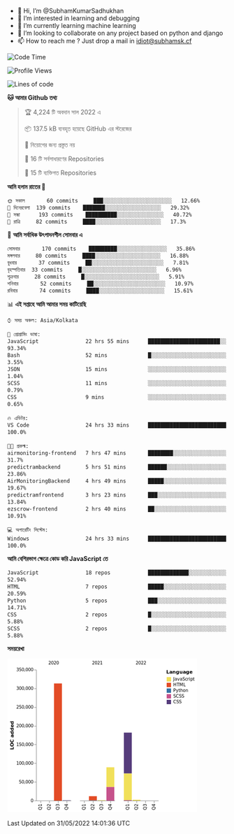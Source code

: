 - 👋 Hi, I’m @SubhamKumarSadhukhan
- 👀 I’m interested in learning and debugging
- 🌱 I’m currently learning machine learning
- 💞️ I’m looking to collaborate on any project based on python and django
- 📫 How to reach me ?
      Just drop a mail in idiot@subhamsk.cf

<!---
SubhamKumarSadhukhan/SubhamKumarSadhukhan is a ✨ special ✨ repository because its `README.md` (this file) appears on your GitHub profile.
You can click the Preview link to take a look at your changes.
--->


<!--START_SECTION:waka-->
![Code Time](http://img.shields.io/badge/Code%20Time-519%20hrs%2059%20mins-blue)

![Profile Views](http://img.shields.io/badge/%E0%A6%AA%E0%A7%8D%E0%A6%B0%E0%A7%8B%E0%A6%AB%E0%A6%BE%E0%A6%87%E0%A6%B2%20%E0%A6%A6%E0%A6%B0%E0%A7%8D%E0%A6%B6%E0%A6%A8-3-blue)

![Lines of code](https://img.shields.io/badge/%E0%A6%B9%E0%A7%8D%E0%A6%AF%E0%A6%BE%E0%A6%B2%E0%A7%8B%20%E0%A6%93%E0%A6%AF%E0%A6%BC%E0%A6%BE%E0%A6%B0%E0%A7%8D%E0%A6%B2%E0%A7%8D%E0%A6%A1%20%E0%A6%A5%E0%A7%87%E0%A6%95%E0%A7%87%20%E0%A6%86%E0%A6%AE%E0%A6%BF%20%E0%A6%B2%E0%A6%BF%E0%A6%96%E0%A7%87%E0%A6%9B%E0%A6%BF-600%20Thousand%20%E0%A6%95%E0%A7%8B%E0%A6%A1%E0%A7%87%E0%A6%B0%20%E0%A6%B2%E0%A6%BE%E0%A6%87%E0%A6%A8-blue)

**🐱 আমার Github তথ্য** 

> 🏆 4,224 টি অবদান সাল 2022 এ
 > 
> 📦 137.5 kB ব্যবহৃত হয়েছে GitHub এর স্টরেজের 
 > 
> 🚫 নিয়োগের জন্য প্রস্তুত নয়
 > 
> 📜 16 টি সর্বসাধারণের Repositories 
 > 
> 🔑 15 টি ব্যক্তিগত Repositories  
 > 
**আমি হলাম রাতের 🦉** 

```text
🌞 সকাল       60 commits     ███░░░░░░░░░░░░░░░░░░░░░░   12.66% 
🌆 দিনেরবেলা  139 commits    ███████░░░░░░░░░░░░░░░░░░   29.32% 
🌃 সন্ধা      193 commits    ██████████░░░░░░░░░░░░░░░   40.72% 
🌙 রাত্রি     82 commits     ████░░░░░░░░░░░░░░░░░░░░░   17.3%

```
📅 **আমি সর্বাধিক উৎপাদনশীল সোমবার এ** 

```text
সোমবার       170 commits    █████████░░░░░░░░░░░░░░░░   35.86% 
মঙ্গলবার     80 commits     ████░░░░░░░░░░░░░░░░░░░░░   16.88% 
বুধবার       37 commits     ██░░░░░░░░░░░░░░░░░░░░░░░   7.81% 
বৃহস্পতিবার  33 commits     █░░░░░░░░░░░░░░░░░░░░░░░░   6.96% 
শুক্রবার     28 commits     █░░░░░░░░░░░░░░░░░░░░░░░░   5.91% 
শনিবার       52 commits     ██░░░░░░░░░░░░░░░░░░░░░░░   10.97% 
রবিবার       74 commits     ████░░░░░░░░░░░░░░░░░░░░░   15.61%

```


📊 **এই সপ্তাহে আমি আমার সময় কাটিয়েছি** 

```text
⌚︎ সময় অঞ্চল: Asia/Kolkata

💬 প্রোগ্রামিং ভাষা: 
JavaScript               22 hrs 55 mins      ███████████████████████░░   93.34% 
Bash                     52 mins             █░░░░░░░░░░░░░░░░░░░░░░░░   3.55% 
JSON                     15 mins             ░░░░░░░░░░░░░░░░░░░░░░░░░   1.04% 
SCSS                     11 mins             ░░░░░░░░░░░░░░░░░░░░░░░░░   0.79% 
CSS                      9 mins              ░░░░░░░░░░░░░░░░░░░░░░░░░   0.65%

🔥 এডিটর: 
VS Code                  24 hrs 33 mins      █████████████████████████   100.0%

🐱‍💻 প্রকল্ম: 
airmonitoring-frontend   7 hrs 47 mins       ████████░░░░░░░░░░░░░░░░░   31.7% 
predictrambackend        5 hrs 51 mins       ██████░░░░░░░░░░░░░░░░░░░   23.86% 
AirMonitoringBackend     4 hrs 49 mins       █████░░░░░░░░░░░░░░░░░░░░   19.67% 
predictramfrontend       3 hrs 23 mins       ███░░░░░░░░░░░░░░░░░░░░░░   13.84% 
ezscrow-frontend         2 hrs 40 mins       ██░░░░░░░░░░░░░░░░░░░░░░░   10.91%

💻 অপারেটিং সিস্টেম: 
Windows                  24 hrs 33 mins      █████████████████████████   100.0%

```

**আমি বেশিরভাগ ক্ষেত্রে কোড করি JavaScript তে** 

```text
JavaScript               18 repos            █████████████░░░░░░░░░░░░   52.94% 
HTML                     7 repos             █████░░░░░░░░░░░░░░░░░░░░   20.59% 
Python                   5 repos             ███░░░░░░░░░░░░░░░░░░░░░░   14.71% 
CSS                      2 repos             █░░░░░░░░░░░░░░░░░░░░░░░░   5.88% 
SCSS                     2 repos             █░░░░░░░░░░░░░░░░░░░░░░░░   5.88%

```


**সময়রেখা**

![Chart not found](https://raw.githubusercontent.com/SubhamKumarSadhukhan/SubhamKumarSadhukhan/main/charts/bar_graph.png) 


 Last Updated on 31/05/2022 14:01:36 UTC
<!--END_SECTION:waka-->
